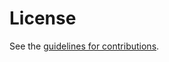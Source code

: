 # License

See the
[guidelines for contributions](https://github.com/seanturner/draft-turner-5480-ku-clarifications/blob/master/CONTRIBUTING.md).
